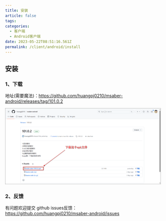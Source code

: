 ```yaml
---
title: 安装
article: false
tags:
categories: 
  - 客户端
  - Android客户端
date: 2023-05-22T08:51:16.561Z
permalink: /client/android/install
---
```


## 安装

### 1、下载

地址(需要魔法)：<https://github.com/huangpj0210/msaber-android/releases/tag/101.0.2>


![img](./images/0101.png)

### 2、反馈

有问题欢迎提交 github issues反馈：<https://github.com/huangpj0210/msaber-android/issues>


